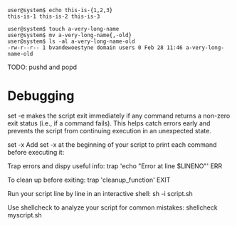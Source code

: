 ```
user@system$ echo this-is-{1,2,3}
this-is-1 this-is-2 this-is-3
```

```
user@system$ touch a-very-long-name
user@system$ mv a-very-long-name{,-old}
user@system$ ls -al a-very-long-name-old
-rw-r--r-- 1 bvandewoestyne domain users 0 Feb 28 11:46 a-very-long-name-old
```

TODO: pushd and popd

# Debugging

set -e
makes the script exit immediately if any command returns a non-zero exit status (i.e., if a command fails). This helps catch errors early and prevents the script from continuing execution in an unexpected state.

set -x
Add set -x at the beginning of your script to print each command before executing it:

Trap errors and dispy useful info:
trap 'echo "Error at line $LINENO"' ERR

To clean up before exiting:
trap 'cleanup_function' EXIT

Run your script line by line in an interactive shell:
sh -i script.sh

Use shellcheck to analyze your script for common mistakes:
shellcheck myscript.sh
